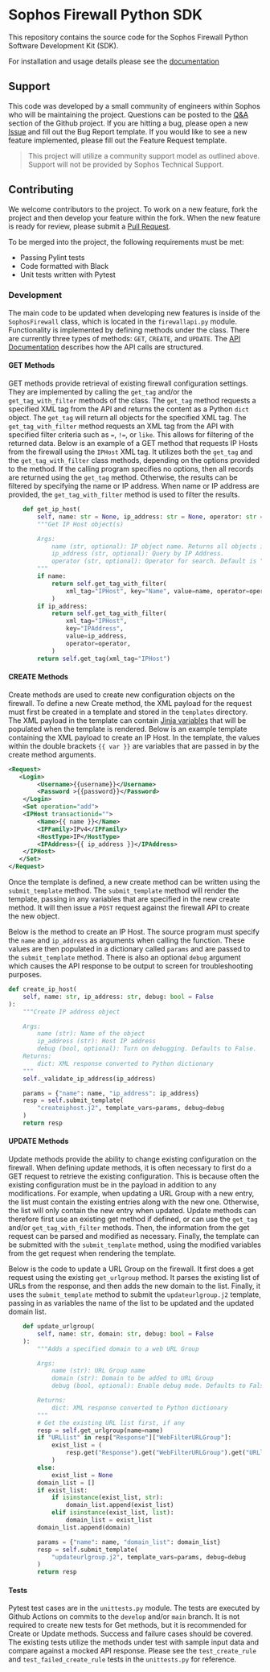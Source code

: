 # Sophos Firewall Python SDK
This repository contains the source code for the Sophos Firewall Python Software Development Kit (SDK). 
  
For installation and usage details please see the [documentation](https://super-adventure-p1qp7jm.pages.github.io/)
  
## Support
This code was developed by a small community of engineers within Sophos who will be maintaining the project. Questions can be posted to the [Q&A](https://github.com/sophos/sophos-firewall-sdk/discussions/categories/q-a) section of the Github project. If you are hitting a bug, please open a new [Issue](https://github.com/sophos/sophos-firewall-sdk/issues) and fill out the Bug Report template.  If you would like to see a new feature implemented, please fill out the Feature Request template.  
  
> This project will utilize a community support model as outlined above. Support will not be provided by Sophos Technical Support. 


## Contributing
We welcome contributors to the project. To work on a new feature, fork the project and then develop your feature within the fork. When the new feature is ready for review, please submit a [Pull Request](https://github.com/sophos/sophos-firewall-sdk/pulls). 
  
To be merged into the project, the following requirements must be met:
- Passing Pylint tests
- Code formatted with Black
- Unit tests written with Pytest

### Development
The main code to be updated when developing new features is inside of the `SophosFirewall` class, which is located in the `firewallapi.py` module. Functionality is implemented by defining methods under the class. There are currently three types of methods: `GET`, `CREATE`, and `UPDATE`. The [API Documentation](https://docs.sophos.com/nsg/sophos-firewall/18.0/API/index.html) describes how the API calls are structured.
  
#### GET Methods
GET methods provide retrieval of existing firewall configuration settings. They are implemented by calling the `get_tag` and/or the `get_tag_with_filter` methods of the class. The `get_tag` method requests a specified XML tag from the API and returns the content as a Python `dict` object. The `get_tag` will return all objects for the specified XML tag. The `get_tag_with_filter` method requests an XML tag from the API with specified filter criteria such as `=`, `!=`, or `like`. This allows for filtering of the returned data. Below is an example of a GET method that requests IP Hosts from the firewall using the `IPHost` XML tag. It utilizes both the `get_tag` and the `get_tag_with_filter` class methods, depending on the options provided to the method. If the calling program specifies no options, then all records are returned using the `get_tag` method. Otherwise, the results can be filtered by specifying the name or IP address. When name or IP address are provided, the `get_tag_with_filter` method is used to filter the results. 

```python
    def get_ip_host(
        self, name: str = None, ip_address: str = None, operator: str = "="):
        """Get IP Host object(s)

        Args:
            name (str, optional): IP object name. Returns all objects if not specified.
            ip_address (str, optional): Query by IP Address.
            operator (str, optional): Operator for search. Default is "=". Valid operators: =, !=, like. 
        """
        if name:
            return self.get_tag_with_filter(
                xml_tag="IPHost", key="Name", value=name, operator=operator
            )
        if ip_address:
            return self.get_tag_with_filter(
                xml_tag="IPHost",
                key="IPAddress",
                value=ip_address,
                operator=operator,
            )
        return self.get_tag(xml_tag="IPHost")
```

#### CREATE Methods
Create methods are used to create new configuration objects on the firewall. To define a new Create method, the XML payload for the request must first be created in a template and stored in the `templates` directory. The XML payload in the template can contain [Jinja variables](https://jinja.palletsprojects.com/en/3.1.x/templates/#variables) that will be populated when the template is rendered. Below is an example template containing the XML payload to create an IP Host. In the template, the values within the double brackets `{{ var }}` are variables that are passed in by the create method arguments. 

```xml
<Request>
   <Login>
        <Username>{{username}}</Username>
        <Password >{{password}}</Password>
    </Login>
    <Set operation="add"> 
    <IPHost transactionid="">
        <Name>{{ name }}</Name>
        <IPFamily>IPv4</IPFamily>
        <HostType>IP</HostType>
        <IPAddress>{{ ip_address }}</IPAddress>
    </IPHost>
   </Set>
</Request>
```
Once the template is defined, a new create method can be written using the `submit_template` method. The `submit_template` method will render the template, passing in any variables that are specified in the new create method. It will then issue a `POST` request against the firewall API to create the new object.
  
Below is the method to create an IP Host. The source program must specify the `name` and `ip_address` as arguments when calling the function. These values are then populated in a dictionary called `params` and are passed to the `submit_template` method. There is also an optional `debug` argument which causes the API response to be output to screen for troubleshooting purposes. 
  
```python
def create_ip_host(
    self, name: str, ip_address: str, debug: bool = False
):
    """Create IP address object

    Args:
        name (str): Name of the object
        ip_address (str): Host IP address
        debug (bool, optional): Turn on debugging. Defaults to False.
    Returns:
        dict: XML response converted to Python dictionary
    """
    self._validate_ip_address(ip_address)

    params = {"name": name, "ip_address": ip_address}
    resp = self.submit_template(
        "createiphost.j2", template_vars=params, debug=debug
    )
    return resp
```
#### UPDATE Methods
Update methods provide the ability to change existing configuration on the firewall. When defining update methods, it is often necessary to first do a GET request to retrieve the existing configuration. This is because often the existing configuration must be in the payload in addition to any modifications. For example, when updating a URL Group with a new entry, the list must contain the existing entries along with the new one. Otherwise, the list will only contain the new entry when updated. Update methods can therefore first use an existing get method if defined, or can use the `get_tag` and/or `get_tag_with_filter` methods. Then, the information from the get request can be parsed and modified as necessary. Finally, the template can be submitted with the `submit_template` method, using the modified variables from the get request when rendering the template. 
  
Below is the code to update a URL Group on the firewall. It first does a get request using the existing `get_urlgroup` method. It parses the existing list of URLs from the response, and then adds the new domain to the list. Finally, it uses the `submit_template` method to submit the `updateurlgroup.j2` template, passing in as variables the name of the list to be updated and the updated domain list.

```python
    def update_urlgroup(
        self, name: str, domain: str, debug: bool = False
    ):
        """Adds a specified domain to a web URL Group

        Args:
            name (str): URL Group name
            domain (str): Domain to be added to URL Group
            debug (bool, optional): Enable debug mode. Defaults to False.

        Returns:
            dict: XML response converted to Python dictionary
        """
        # Get the existing URL list first, if any
        resp = self.get_urlgroup(name=name)
        if "URLlist" in resp["Response"]["WebFilterURLGroup"]:
            exist_list = (
                resp.get("Response").get("WebFilterURLGroup").get("URLlist").get("URL")
            )
        else:
            exist_list = None
        domain_list = []
        if exist_list:
            if isinstance(exist_list, str):
                domain_list.append(exist_list)
            elif isinstance(exist_list, list):
                domain_list = exist_list
        domain_list.append(domain)

        params = {"name": name, "domain_list": domain_list}
        resp = self.submit_template(
            "updateurlgroup.j2", template_vars=params, debug=debug
        )
        return resp
```

#### Tests
Pytest test cases are in the `unittests.py` module. The tests are executed by Github Actions on commits to the `develop` and/or `main` branch. It is not required to create new tests for Get methods, but it is recommended for Create or Update methods. Success and failure cases should be covered. The existing tests utilize the methods under test with sample input data and compare against a mocked API response. Please see the `test_create_rule` and `test_failed_create_rule` tests in the `unittests.py` for reference. 
